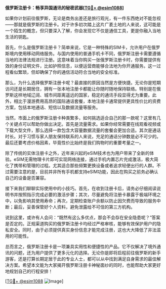 **俄罗斯注册卡：畅享异国通讯的秘密武器[[TG💪+ @esim1088](https://t.me/s/esim1088)]**

如果你计划前往俄罗斯，无论是商务出差还是旅行观光，有一件东西绝对不能忽视——那就是俄罗斯的注册卡。对于许多初次踏上这片广袤土地的人来说，这可能是一个陌生的概念，但只要深入了解，你会发现它不仅是通信工具，更是你融入当地生活的钥匙。

首先，什么是俄罗斯注册卡？简单来说，它是一种特殊的SIM卡，允许用户在俄罗斯境内使用移动网络服务。与国内使用的普通手机卡不同，俄罗斯注册卡需要遵循当地的法律法规进行注册。这意味着当你购买一张俄罗斯注册卡时，你需要提供有效的身份证明文件，比如护照信息，以便运营商能够合法地为你开通服务。这一过程看似繁琐，但却确保了你的通信活动符合当地的安全标准。

那么，为什么选择俄罗斯注册卡呢？最直接的原因当然是方便快捷。无论你是短期访问还是长期居住，拥有一张本地注册卡都能让你随时随地保持联络。特别是在俄罗斯这样地域辽阔、城市间距离遥远的国家，稳定的通讯手段显得尤为重要。此外，相比于漫游费用高昂的国际通话套餐，本地注册卡通常提供更具性价比的资费方案，包括本地通话、短信以及数据流量等服务。

当然，市面上的俄罗斯注册卡种类繁多，如何挑选适合自己的那一款呢？这里有几个关键点可以帮助你做出决定。首先是流量需求。如果你经常需要在线观看视频或下载大型文件，那么选择一款包含大容量数据流量的套餐会更加合适。其次是通话时长。对于习惯与家人朋友保持联系的人来说，充足的通话分钟数是必不可少的。最后还要考虑价格因素，毕竟性价比始终是我们购物时的重要考量之一。

除了传统的实体注册卡之外，近年来兴起的eSIM技术也为用户带来了全新的体验。eSIM无需物理卡片即可实现网络连接，通过手机内置芯片完成激活，极大简化了携带和管理的过程。尤其适合那些频繁更换设备或者追求轻便出行的人群。不过需要注意的是，目前并非所有手机都支持eSIM功能，因此在购买之前务必确认自己的设备是否兼容。

接下来我们聊聊实际使用中的小技巧。首先，在收到注册卡后，请务必仔细阅读说明书并按照指示完成必要的激活步骤；其次，尽量避免将注册卡暴露于极端环境之中，以免影响其使用寿命；再次，定期检查账户余额以防止因欠费而导致的服务中断；最后，妥善保管好个人资料，避免泄露给不可信的第三方机构。

说到这里，或许有人会问：“既然有这么多优点，那会不会存在安全隐患呢？”答案是否定的。正规渠道购买的俄罗斯注册卡均经过严格审核，能够有效保护用户的隐私安全。同时，由于必须提供真实身份信息才能完成注册，这也大大降低了非法滥用的可能性。

总而言之，俄罗斯注册卡是一项兼具实用性和便捷性的产品。它不仅解决了境外通讯的问题，还为用户提供了更多元化的选择。无论你是即将启程前往俄罗斯的新手游客，还是打算长期定居于此的专业人士，都可以从中找到满足自身需求的最佳解决方案。希望本文能为大家揭开俄罗斯注册卡神秘面纱的同时，也能帮助大家更好地规划自己的行程安排！

[[TG💪+ @esim1088](https://t.me/s/esim1088) ![Image](https://i.postimg.cc/4NQfJmqS/Snipaste-2025-05-13-00-14-12.png)]